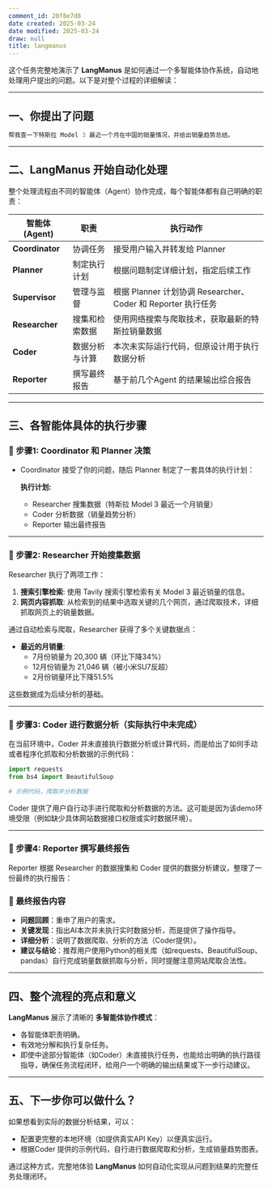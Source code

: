 ```yaml
---
comment_id: 20f8e7d8
date created: 2025-03-24
date modified: 2025-03-24
draw: null
title: langmanus
---
```

这个任务完整地演示了 **LangManus** 是如何通过一个多智能体协作系统，自动地处理用户提出的问题。以下是对整个过程的详细解读：

---

## 一、你提出了问题

```Java
帮我查一下特斯拉 Model 3 最近一个月在中国的销量情况，并给出销量趋势总结。
```

---

## 二、LangManus 开始自动化处理

整个处理流程由不同的智能体（Agent）协作完成，每个智能体都有自己明确的职责：

|智能体 (Agent)|职责|执行动作|
|---|---|---|
|**Coordinator**|协调任务|接受用户输入并转发给 Planner|
|**Planner**|制定执行计划|根据问题制定详细计划，指定后续工作|
|**Supervisor**|管理与监督|根据 Planner 计划协调 Researcher、Coder 和 Reporter 执行任务|
|**Researcher**|搜集和检索数据|使用网络搜索与爬取技术，获取最新的特斯拉销量数据|
|**Coder**|数据分析与计算|本次未实际运行代码，但原设计用于执行数据分析|
|**Reporter**|撰写最终报告|基于前几个Agent 的结果输出综合报告|

---

## 三、各智能体具体的执行步骤

### 📌 步骤1: Coordinator 和 Planner 决策

- Coordinator 接受了你的问题，随后 Planner 制定了一套具体的执行计划：
    
    **执行计划:**
    
    - Researcher 搜集数据（特斯拉 Model 3 最近一个月销量）
    - Coder 分析数据（销量趋势分析）
    - Reporter 输出最终报告

---

### 📌 步骤2: Researcher 开始搜集数据

Researcher 执行了两项工作：

1. **搜索引擎检索**: 使用 Tavily 搜索引擎检索有关 Model 3 最近销量的信息。
2. **网页内容抓取**: 从检索到的结果中选取关键的几个网页，通过爬取技术，详细抓取网页上的销量数据。

通过自动检索与爬取，Researcher 获得了多个关键数据点：

- **最近的月销量**:
    - 7月份销量为 20,300 辆（环比下降34%）
    - 12月份销量为 21,046 辆（被小米SU7反超）
    - 2月份销量环比下降51.5%

这些数据成为后续分析的基础。

---

### 📌 步骤3: Coder 进行数据分析（实际执行中未完成）

在当前环境中，Coder 并未直接执行数据分析或计算代码，而是给出了如何手动或者程序化抓取和分析数据的示例代码：

```python
import requests
from bs4 import BeautifulSoup

# 示例代码，爬取并分析数据
```

Coder 提供了用户自行动手进行爬取和分析数据的方法。这可能是因为该demo环境受限（例如缺少具体网站数据接口权限或实时数据环境）。

---

### 📌 步骤4: Reporter 撰写最终报告

Reporter 根据 Researcher 的数据搜集和 Coder 提供的数据分析建议，整理了一份最终的执行报告：

### 🔖 最终报告内容

- **问题回顾**：重申了用户的需求。
- **关键发现**：指出AI本次并未执行实时数据分析，而是提供了操作指导。
- **详细分析**：说明了数据爬取、分析的方法（Coder提供）。
- **建议与结论**：推荐用户使用Python的相关库（如requests、BeautifulSoup、pandas）自行完成销量数据抓取与分析，同时提醒注意网站爬取合法性。

---

## 四、整个流程的亮点和意义

**LangManus** 展示了清晰的 **多智能体协作模式**：

- 各智能体职责明确。
- 有效地分解和执行复杂任务。
- 即使中途部分智能体（如Coder）未直接执行任务，也能给出明确的执行路径指导，确保任务流程闭环，给用户一个明确的输出结果或下一步行动建议。

---

## 五、下一步你可以做什么？

如果想看到实际的数据分析结果，可以：

- 配置更完整的本地环境（如提供真实API Key）以便真实运行。
- 根据Coder 提供的示例代码，自行进行数据爬取和分析，生成销量趋势图表。

通过这种方式，完整地体验 **LangManus** 如何自动化实现从问题到结果的完整任务处理闭环。
